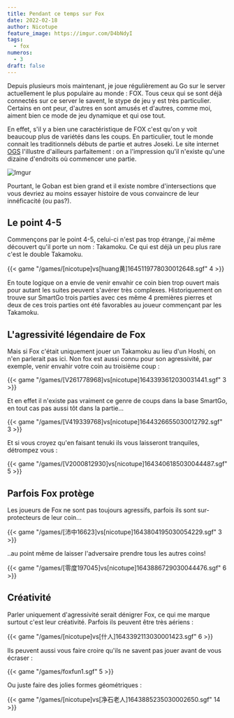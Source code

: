 ```yaml
---
title: Pendant ce temps sur Fox
date: 2022-02-18
author: Nicotupe
feature_image: https://imgur.com/D4bNdyI
tags:
  - fox
numeros: 
  - 3
draft: false
---
```


Depuis plusieurs mois maintenant, je joue régulièrement au Go sur le server actuellement le plus populaire au monde : FOX. Tous ceux qui se sont déjà connectés sur ce server le savent, le stype de jeu y est très particulier. Certains en ont peur, d'autres en sont amusés et d'autres, comme moi, aiment bien ce mode de jeu dynamique et qui ose tout.

<!--more-->

En effet, s'il y a bien une caractéristique de FOX c'est qu'on y voit beaucoup plus de variétés dans les coups. En particulier, tout le monde connait les traditionnels débuts de partie et autres Joseki. Le site internet [OGS](https://online-go.com/joseki/15081) l'illustre d'ailleurs parfaitement : on a l'impression qu'il n'existe qu'une dizaine d'endroits où commencer une partie.

![Imgur](https://i.imgur.com/KNwTKJf.png)

Pourtant, le Goban est bien grand et il existe nombre d'intersections que vous devriez au moins essayer histoire de vous convaincre de leur innéficacité (ou pas?).

## Le point 4-5

Commençons par le point 4-5, celui-ci n'est pas trop étrange, j'ai même découvert qu'il porte un nom : Takamoku. Ce qui est déjà un peu plus rare c'est le double Takamoku.

{{< game "/games/[nicotupe]vs[huang黄]1645119778030012648.sgf" 4 >}}

En toute logique on a envie de venir envahir ce coin bien trop ouvert mais pour autant les suites peuvent s'avérer très complexes. Historiquement on trouve sur SmartGo trois parties avec ces même 4 premières pierres et deux de ces trois parties ont été favorables au joueur commençant par les Takamoku.

## L'agressivité légendaire de Fox

Mais si Fox c'était uniquement jouer un Takamoku au lieu d'un Hoshi, on n'en parlerait pas ici. Non fox est aussi connu pour son agressivité, par exemple, venir envahir votre coin au troisième coup : 

{{< game "/games/[V261778968]vs[nicotupe]1643393612030031441.sgf" 3 >}}

Et en effet il n'existe pas vraiment ce genre de coups dans la base SmartGo, en tout cas pas aussi tôt dans la partie...

{{< game "/games/[V419339768]vs[nicotupe]1644326655030012792.sgf" 3 >}}

Et si vous croyez qu'en faisant tenuki ils vous laisseront tranquiles, détrompez vous :

{{< game "/games/[V2000812930]vs[nicotupe]1643406185030044487.sgf" 5 >}}

## Parfois Fox protège

Les joueurs de Fox ne sont pas toujours agressifs, parfois ils sont sur-protecteurs de leur coin...

{{< game "/games/[沛中16623]vs[nicotupe]1643804195030054229.sgf" 3 >}}

..au point même de laisser l'adversaire prendre tous les autres coins! 

{{< game "/games/[零度197045]vs[nicotupe]1643886729030044476.sgf" 6 >}}

## Créativité

Parler uniquement d'agressivité serait dénigrer Fox, ce qui me marque surtout c'est leur créativité. Parfois ils peuvent être très aériens : 

{{< game "/games/[nicotupe]vs[什人]1643392113030001423.sgf" 6 >}}

Ils peuvent aussi vous faire croire qu'ils ne savent pas jouer avant de vous écraser : 

{{< game "/games/foxfun1.sgf" 5 >}}

Ou juste faire des jolies formes géométriques : 

{{< game "/games/[nicotupe]vs[净石老人]1643885235030002650.sgf" 14 >}}


